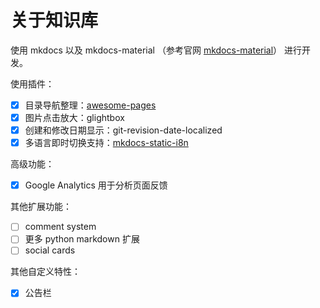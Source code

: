 # 关于知识库

使用 mkdocs 以及 mkdocs-material （参考官网 [mkdocs-material](https://squidfunk.github.io/mkdocs-material/)） 进行开发。

使用插件：

- [x] 目录导航整理：[awesome-pages](https://github.com/lukasgeiter/mkdocs-awesome-pages-plugin)
- [x] 图片点击放大：glightbox
- [x] 创建和修改日期显示：git-revision-date-localized
- [x] 多语言即时切换支持：[mkdocs-static-i8n](https://github.com/ultrabug/mkdocs-static-i18n)

高级功能：

- [x] Google Analytics 用于分析页面反馈

其他扩展功能：

- [ ] comment system
- [ ] 更多 python markdown 扩展
- [ ] social cards

其他自定义特性：

- [x] 公告栏

